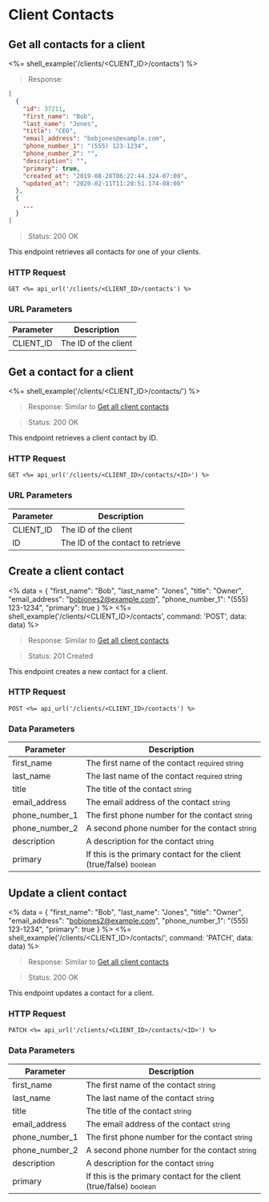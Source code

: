# Client Contacts

## Get all contacts for a client

<%= shell_example('/clients/<CLIENT_ID>/contacts') %>

> Response:

```json
[
  {
    "id": 37211,
    "first_name": "Bob",
    "last_name": "Jones",
    "title": "CEO",
    "email_address": "bobjones@example.com",
    "phone_number_1": "(555) 123-1234",
    "phone_number_2": "",
    "description": "",
    "primary": true,
    "created_at": "2019-08-28T06:22:44.324-07:00",
    "updated_at": "2020-02-11T11:28:51.174-08:00"
  },
  {
    ...
  }
]
```

> Status: 200 OK

This endpoint retrieves all contacts for one of your clients.

### HTTP Request

`GET <%= api_url('/clients/<CLIENT_ID>/contacts') %>`

### URL Parameters

Parameter | Description
--------- | -----------
CLIENT_ID | The ID of the client


## Get a contact for a client

<%= shell_example('/clients/<CLIENT_ID>/contacts/<ID>') %>

> Response: Similar to [Get all client contacts](#get-all-contacts-for-a-client)

> Status: 200 OK

This endpoint retrieves a client contact by ID.

### HTTP Request

`GET <%= api_url('/clients/<CLIENT_ID>/contacts/<ID>') %>`

### URL Parameters

Parameter | Description
--------- | -----------
CLIENT_ID | The ID of the client
ID | The ID of the contact to retrieve


## Create a client contact
<%
  data =
    {
      "first_name": "Bob",
      "last_name": "Jones",
      "title": "Owner",
      "email_address": "bobjones2@example.com",
      "phone_number_1": "(555) 123-1234",
      "primary": true
    }
%>
<%= shell_example('/clients/<CLIENT_ID>/contacts', command: 'POST', data: data) %>

> Response: Similar to [Get all client contacts](#get-all-contacts-for-a-client)

> Status: 201 Created

This endpoint creates a new contact for a client.

### HTTP Request

`POST <%= api_url('/clients/<CLIENT_ID>/contacts') %>`

### Data Parameters

Parameter | Description
--------- | -----------
first_name | The first name of the contact <small>required string</small>
last_name | The last name of the contact <small>required string</small>
title | The title of the contact <small>string</small>
email_address | The email address of the contact <small>string</small>
phone_number_1 | The first phone number for the contact <small>string</small>
phone_number_2 | A second phone number for the contact <small>string</small>
description | A description for the contact <small>string</small>
primary | If this is the primary contact for the client (true/false) <small>boolean</small>

## Update a client contact
<%
  data =
    {
      "first_name": "Bob",
      "last_name": "Jones",
      "title": "Owner",
      "email_address": "bobjones2@example.com",
      "phone_number_1": "(555) 123-1234",
      "primary": true
    }
%>
<%= shell_example('/clients/<CLIENT_ID>/contacts/<ID>', command: 'PATCH', data: data) %>

> Response: Similar to [Get all client contacts](#get-all-contacts-for-a-client)

> Status: 200 OK

This endpoint updates a contact for a client.

### HTTP Request

`PATCH <%= api_url('/clients/<CLIENT_ID>/contacts/<ID>') %>`

### Data Parameters

Parameter | Description
--------- | -----------
first_name | The first name of the contact <small>string</small>
last_name | The last name of the contact <small>string</small>
title | The title of the contact <small>string</small>
email_address | The email address of the contact <small>string</small>
phone_number_1 | The first phone number for the contact <small>string</small>
phone_number_2 | A second phone number for the contact <small>string</small>
description | A description for the contact <small>string</small>
primary | If this is the primary contact for the client (true/false) <small>boolean</small>

